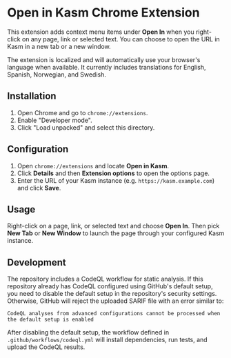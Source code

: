 # Open in Kasm Chrome Extension

This extension adds context menu items under **Open In** when you right-click on any page, link or selected text. You can choose to open the URL in Kasm in a new tab or a new window.

The extension is localized and will automatically use your browser's language when available. It currently includes translations for English, Spanish, Norwegian, and Swedish.

## Installation

1. Open Chrome and go to `chrome://extensions`.
2. Enable "Developer mode".
3. Click "Load unpacked" and select this directory.

## Configuration

1. Open `chrome://extensions` and locate **Open in Kasm**.
2. Click **Details** and then **Extension options** to open the options page.
3. Enter the URL of your Kasm instance (e.g. `https://kasm.example.com`) and click **Save**.

## Usage

Right-click on a page, link, or selected text and choose **Open In**. Then pick **New Tab** or **New Window** to launch the page through your configured Kasm instance.

## Development

The repository includes a CodeQL workflow for static analysis. If this repository already has CodeQL configured using GitHub's default setup, you need to disable the default setup in the repository's security settings. Otherwise, GitHub will reject the uploaded SARIF file with an error similar to:

```
CodeQL analyses from advanced configurations cannot be processed when the default setup is enabled
```

After disabling the default setup, the workflow defined in `.github/workflows/codeql.yml` will install dependencies, run tests, and upload the CodeQL results.
